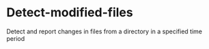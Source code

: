 Detect-modified-files
=====================

Detect and report changes in files from a directory in a specified time period